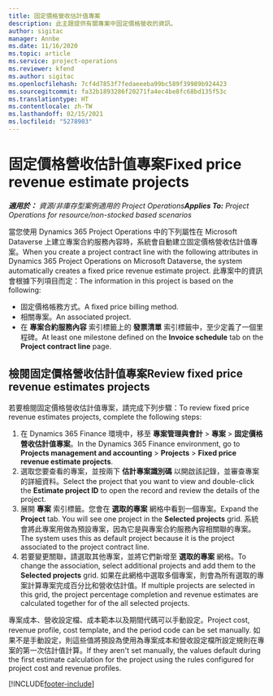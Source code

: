 ```yaml
---
title: 固定價格營收估計值專案
description: 此主題提供有關專案中固定價格營收的資訊。
author: sigitac
manager: Annbe
ms.date: 11/16/2020
ms.topic: article
ms.service: project-operations
ms.reviewer: kfend
ms.author: sigitac
ms.openlocfilehash: 7cf4d7853f7fedaeeeba99bc589f39989b924423
ms.sourcegitcommit: fa32b1893286f20271fa4ec4be8fc68bd135f53c
ms.translationtype: HT
ms.contentlocale: zh-TW
ms.lasthandoff: 02/15/2021
ms.locfileid: "5278903"
---
```

# <a name="fixed-price-revenue-estimate-projects"></a><span data-ttu-id="de177-103">固定價格營收估計值專案</span><span class="sxs-lookup"><span data-stu-id="de177-103">Fixed price revenue estimate projects</span></span> 

<span data-ttu-id="de177-104">_**適用於：** 資源/非庫存型案例適用的 Project Operations_</span><span class="sxs-lookup"><span data-stu-id="de177-104">_**Applies To:** Project Operations for resource/non-stocked based scenarios_</span></span>

<span data-ttu-id="de177-105">當您使用 Dynamics 365 Project Operations 中的下列屬性在 Microsoft Dataverse 上建立專案合約服務內容時，系統會自動建立固定價格營收估計值專案。</span><span class="sxs-lookup"><span data-stu-id="de177-105">When you create a project contract line with the following attributes in Dynamics 365 Project Operations on Microsoft Dataverse, the system automatically creates a fixed price revenue estimate project.</span></span> <span data-ttu-id="de177-106">此專案中的資訊會根據下列項目而定：</span><span class="sxs-lookup"><span data-stu-id="de177-106">The information in this project is based on the following:</span></span>

  - <span data-ttu-id="de177-107">固定價格帳務方式。</span><span class="sxs-lookup"><span data-stu-id="de177-107">A fixed price billing method.</span></span>
  - <span data-ttu-id="de177-108">相關專案。</span><span class="sxs-lookup"><span data-stu-id="de177-108">An associated project.</span></span>
  - <span data-ttu-id="de177-109">在 **專案合約服務內容** 索引標籤上的 **發票清單** 索引標籤中，至少定義了一個里程碑。</span><span class="sxs-lookup"><span data-stu-id="de177-109">At least one milestone defined on the **Invoice schedule** tab on the **Project contract line** page.</span></span>

## <a name="review-fixed-price-revenue-estimates-projects"></a><span data-ttu-id="de177-110">檢閱固定價格營收估計值專案</span><span class="sxs-lookup"><span data-stu-id="de177-110">Review fixed price revenue estimates projects</span></span>
<span data-ttu-id="de177-111">若要檢閱固定價格營收估計值專案，請完成下列步驟：</span><span class="sxs-lookup"><span data-stu-id="de177-111">To review fixed price revenue estimates projects, complete the following steps:</span></span>

1. <span data-ttu-id="de177-112">在 Dynamics 365 Finance 環境中，移至 **專案管理與會計** > **專案** > **固定價格營收估計值專案**。</span><span class="sxs-lookup"><span data-stu-id="de177-112">In the Dynamics 365 Finance environment, go to **Projects management and accounting** > **Projects** > **Fixed price revenue estimate projects**.</span></span>
2. <span data-ttu-id="de177-113">選取您要查看的專案，並按兩下 **估計專案識別碼** 以開啟該記錄，並審查專案的詳細資料。</span><span class="sxs-lookup"><span data-stu-id="de177-113">Select the project that you want to view and double-click the **Estimate project ID** to open the record and review the details of the project.</span></span>
3. <span data-ttu-id="de177-114">展開 **專案** 索引標籤。您會在 **選取的專案** 網格中看到一個專案。</span><span class="sxs-lookup"><span data-stu-id="de177-114">Expand the **Project** tab. You will see one project in the **Selected projects** grid.</span></span> <span data-ttu-id="de177-115">系統會將此專案用做為預設專案，因為它是與專案合約服務內容相關聯的專案。</span><span class="sxs-lookup"><span data-stu-id="de177-115">The system uses this as default project because it is the project associated to the project contract line.</span></span> 
4. <span data-ttu-id="de177-116">若要變更關聯，請選取其他專案，並將它們新增至 **選取的專案** 網格。</span><span class="sxs-lookup"><span data-stu-id="de177-116">To change the association, select additional projects and add them to the **Selected projects** grid.</span></span> <span data-ttu-id="de177-117">如果在此網格中選取多個專案，則會為所有選取的專案計算專案完成百分比和營收估計值。</span><span class="sxs-lookup"><span data-stu-id="de177-117">If multiple projects are selected in this grid, the project percentage completion and revenue estimates are calculated together for of the all selected projects.</span></span>

  <span data-ttu-id="de177-118">專案成本、營收設定檔、成本範本以及期間代碼可以手動設定。</span><span class="sxs-lookup"><span data-stu-id="de177-118">Project cost, revenue profile, cost template, and the period code can be set manually.</span></span> <span data-ttu-id="de177-119">如果不是手動設定，則這些值將預設為使用為專案成本和營收設定檔所設定規則在專案的第一次估計值計算。</span><span class="sxs-lookup"><span data-stu-id="de177-119">If they aren't set manually, the values default during the first estimate calculation for the project using the rules configured for project cost and revenue profiles.</span></span>



[!INCLUDE[footer-include](../includes/footer-banner.md)]